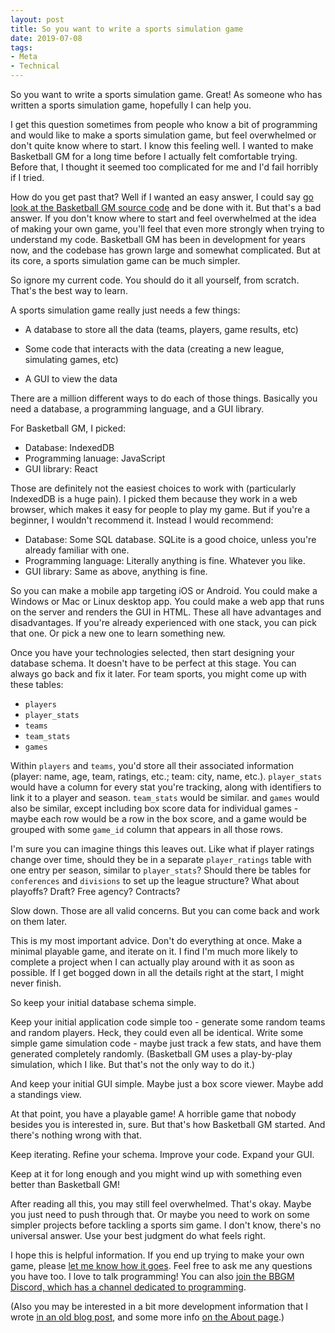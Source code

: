 ```yaml
---
layout: post
title: So you want to write a sports simulation game
date: 2019-07-08
tags:
- Meta
- Technical
---
```


So you want to write a sports simulation game. Great! As someone who has written a sports simulation game, hopefully I can help you.

I get this question sometimes from people who know a bit of programming and would like to make a sports simulation game, but feel overwhelmed or don't quite know where to start. I know this feeling well. I wanted to make Basketball GM for a long time before I actually felt comfortable trying. Before that, I thought it seemed too complicated for me and I'd fail horribly if I tried.

How do you get past that? Well if I wanted an easy answer, I could say [go look at the Basketball GM source code](https://github.com/dumbmatter/gm-games) and be done with it. But that's a bad answer. If you don't know where to start and feel overwhelmed at the idea of making your own game, you'll feel that even more strongly when trying to understand my code. Basketball GM has been in development for years now, and the codebase has grown large and somewhat complicated. But at its core, a sports simulation game can be much simpler.

<!--more-->

So ignore my current code. You should do it all yourself, from scratch. That's the best way to learn.

A sports simulation game really just needs a few things:

* A database to store all the data (teams, players, game results, etc)

* Some code that interacts with the data (creating a new league, simulating games, etc)

* A GUI to view the data

There are a million different ways to do each of those things. Basically you need a database, a programming language, and a GUI library.

For Basketball GM, I picked:

* Database: IndexedDB
* Programming lanuage: JavaScript
* GUI library: React

Those are definitely not the easiest choices to work with (particularly IndexedDB is a huge pain). I picked them because they work in a web browser, which makes it easy for people to play my game. But if you're a beginner, I wouldn't recommend it. Instead I would recommend:

* Database: Some SQL database. SQLite is a good choice, unless you're already familiar with one.
* Programming language: Literally anything is fine. Whatever you like.
* GUI library: Same as above, anything is fine.

So you can make a mobile app targeting iOS or Android. You could make a Windows or Mac or Linux desktop app. You could make a web app that runs on the server and renders the GUI in HTML. These all have advantages and disadvantages. If you're already experienced with one stack, you can pick that one. Or pick a new one to learn something new.

Once you have your technologies selected, then start designing your database schema. It doesn't have to be perfect at this stage. You can always go back and fix it later. For team sports, you might come up with these tables:

* `players`
* `player_stats`
* `teams`
* `team_stats`
* `games`

Within `players` and `teams`, you'd store all their associated information (player: name, age, team, ratings, etc.; team: city, name, etc.). `player_stats` would have a column for every stat you're tracking, along with identifiers to link it to a player and season. `team_stats` would be similar. and `games` would also be similar, except including box score data for individual games - maybe each row would be a row in the box score, and a game would be grouped with some `game_id` column that appears in all those rows.

I'm sure you can imagine things this leaves out. Like what if player ratings change over time, should they be in a separate `player_ratings` table with one entry per season, similar to `player_stats`? Should there be tables for `conferences` and `divisions` to set up the league structure? What about playoffs? Draft? Free agency? Contracts?

Slow down. Those are all valid concerns. But you can come back and work on them later.

This is my most important advice. Don't do everything at once. Make a minimal playable game, and iterate on it. I find I'm much more likely to complete a project when I can actually play around with it as soon as possible. If I get bogged down in all the details right at the start, I might never finish.

So keep your initial database schema simple.

Keep your initial application code simple too - generate some random teams and random players. Heck, they could even all be identical. Write some simple game simulation code - maybe just track a few stats, and have them generated completely randomly. (Basketball GM uses a play-by-play simulation, which I like. But that's not the only way to do it.)

And keep your initial GUI simple. Maybe just a box score viewer. Maybe add a standings view.

At that point, you have a playable game! A horrible game that nobody besides you is interested in, sure. But that's how Basketball GM started. And there's nothing wrong with that.

Keep iterating. Refine your schema. Improve your code. Expand your GUI.

Keep at it for long enough and you might wind up with something even better than Basketball GM!

After reading all this, you may still feel overwhelmed. That's okay. Maybe you just need to push through that. Or maybe you need to work on some simpler projects before tackling a sports sim game. I don't know, there's no universal answer. Use your best judgment do what feels right.

I hope this is helpful information. If you end up trying to make your own game, please [let me know how it goes](/contact/). Feel free to ask me any questions you have too. I love to talk programming! You can also [join the BBGM Discord, which has a channel dedicated to programming](https://discord.gg/E9HUwbq).

(Also you may be interested in a bit more development information that I wrote [in an old blog post](/blog/2013/12/development-history/), and some more info [on the About page](/about/).)
